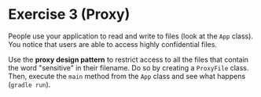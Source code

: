 # Exercise 3 (Proxy)
People use your application to read and write to files (look at the `App` class). 
You notice that users are able to access highly confidential files. 

Use the **proxy design pattern** to restrict access to all the files that contain the word "sensitive" in their filename.
Do so by creating a `ProxyFile` class. Then, execute the `main` method from the `App` class and see what happens (```gradle run```).